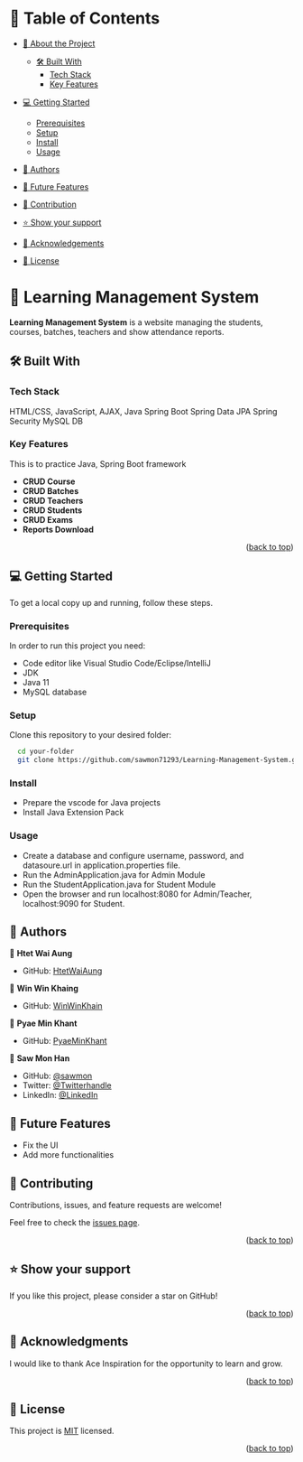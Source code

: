 <a name="readme-top"></a>

# 📗 Table of Contents

- [📖 About the Project](#about-project)

  - [🛠 Built With](#built-with)
    - [Tech Stack](#tech-stack)
    - [Key Features](#key-features)

- [💻 Getting Started](#getting-started)

  - [Prerequisites](#prerequisites)
  - [Setup](#setup)
  - [Install](#install)
  - [Usage](#usage)

- [👥 Authors](#authors)
- [🔭 Future Features](#features)
- [🤝 Contribution](#contributing)
- [⭐️ Show your support](#support)
- [🙏 Acknowledgements](#acknowledgements)
- [📝 License](#license)


# 📖  Learning Management System <a name="about-project"></a>

**Learning Management System** is a website managing the students, courses, batches, teachers and show attendance reports.

## 🛠 Built With <a name="built-with"></a>

### Tech Stack

<a name="built-with">HTML/CSS,</a>
<a name="tech-stack">JavaScript,</a>
<a name="tech-stack">AJAX,</a>
<a name="tech-stack">Java</a>
<a name="tech-stack">Spring Boot</a>
<a name="tech-stack">Spring Data JPA</a>
<a name="tech-stack">Spring Security</a>
<a name="tech-stack">MySQL DB</a>


### Key Features <a name="key-features"></a>

This is to practice Java, Spring Boot framework

- **CRUD Course**
- **CRUD Batches**
- **CRUD Teachers**
- **CRUD Students**
- **CRUD Exams**
- **Reports Download**


<p align="right">(<a href="#readme-top">back to top</a>)</p>

## 💻 Getting Started <a name="getting-started"></a>

To get a local copy up and running, follow these steps.

### Prerequisites

In order to run this project you need:

- Code editor like Visual Studio Code/Eclipse/IntelliJ
- JDK 
- Java 11 
- MySQL database

### Setup

Clone this repository to your desired folder:

```sh
  cd your-folder
  git clone https://github.com/sawmon71293/Learning-Management-System.git
```

### Install
- Prepare the vscode for Java projects
- Install Java Extension Pack



### Usage
- Create a database and configure username, password, and datasoure.url in 
  application.properties file.
- Run the AdminApplication.java for Admin Module
- Run the StudentApplication.java for Student Module
- Open the browser and run localhost:8080 for Admin/Teacher, localhost:9090 for Student.


## 👥 Authors <a name="authors"></a>

👤 **Htet Wai Aung**

- GitHub: [HtetWaiAung](https://github.com/HtetWaiAung-0)

👤 **Win Win Khaing**

- GitHub: [WinWinKhain](https://github.com/WinWinKhaing2022)

👤 **Pyae Min Khant**

- GitHub: [PyaeMinKhant](https://github.com/adpmk112)


👤 **Saw Mon Han**

- GitHub: [@sawmon](https://github.com/sawmon71293)
- Twitter: [@Twitterhandle](https://twitter.com/sawmonhan)
- LinkedIn: [@LinkedIn](https://www.linkedin.com/in/saw-mon-han/)



## 🔭 Future Features <a name="features"></a>

- Fix the UI
- Add more functionalities


## 🤝 Contributing <a name="contributing"></a>

Contributions, issues, and feature requests are welcome!

Feel free to  check the [issues page](../../issues/).

<p align="right">(<a href="#readme-top">back to top</a>)</p>


## ⭐️ Show your support <a name="support"></a>

If you like this project, please consider a star on GitHub!

<p align="right">(<a href="#readme-top">back to top</a>)</p>


## 🙏 Acknowledgments <a name="acknowledgements"></a>

I would like to thank Ace Inspiration for the opportunity to learn and grow.

<p align="right">(<a href="#readme-top">back to top</a>)</p>


## 📝 License <a name="license"></a>

This project is [MIT](./LICENSE) licensed.

<p align="right">(<a href="#readme-top">back to top</a>)</p>
